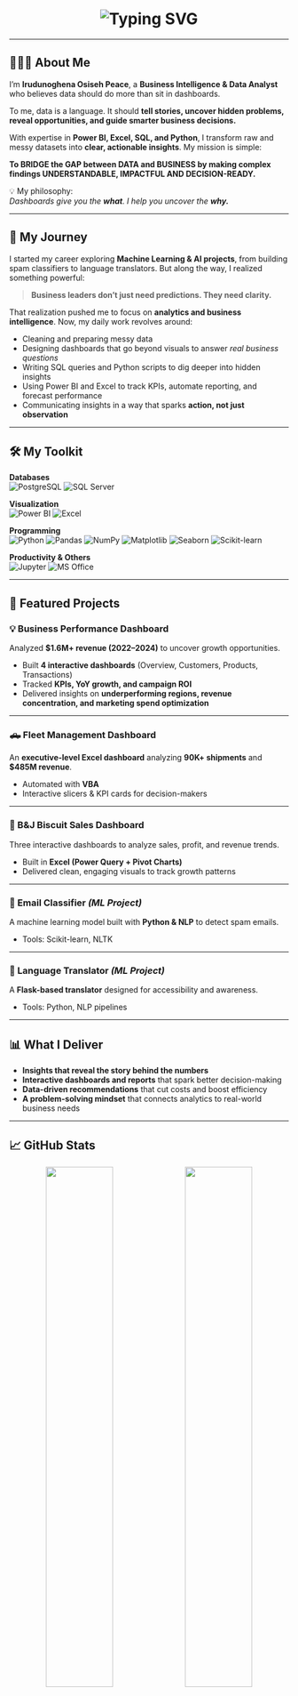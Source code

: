 <h1 align="center">
  <img src="https://readme-typing-svg.herokuapp.com?font=Fira+Code&size=28&duration=3000&pause=1000&center=true&vCenter=true&width=1000&lines=Hi+there,+I'm+Irudunoghena+Osiseh+Peace!;Business+Intelligence+%26+Data+Analyst;I+don’t+just+analyze+data;I+uncover+the+problems+dashboards+can’t+see+📊" alt="Typing SVG">
</h1>

---

## 👩🏽‍💻 About Me

I’m **Irudunoghena Osiseh Peace**, a **Business Intelligence & Data Analyst** who believes data should do more than sit in dashboards.  

To me, data is a language. It should **tell stories, uncover hidden problems, reveal opportunities, and guide smarter business decisions.**  

With expertise in **Power BI, Excel, SQL, and Python**, I transform raw and messy datasets into **clear, actionable insights**. My mission is simple:  

**To BRIDGE the GAP between DATA and BUSINESS by making complex findings UNDERSTANDABLE, IMPACTFUL AND DECISION-READY.**

💡 My philosophy:  
*Dashboards give you the **what**. I help you uncover the **why.***

---

## 🚀 My Journey

I started my career exploring **Machine Learning & AI projects**, from building spam classifiers to language translators. But along the way, I realized something powerful:  
> **Business leaders don’t just need predictions. They need clarity.**  

That realization pushed me to focus on **analytics and business intelligence**. Now, my daily work revolves around:  

- Cleaning and preparing messy data  
- Designing dashboards that go beyond visuals to answer *real business questions*  
- Writing SQL queries and Python scripts to dig deeper into hidden insights  
- Using Power BI and Excel to track KPIs, automate reporting, and forecast performance  
- Communicating insights in a way that sparks **action, not just observation**

---
## 🛠️ My Toolkit

**Databases**  
![PostgreSQL](https://img.shields.io/badge/PostgreSQL-336791?style=flat-square&logo=postgresql&logoColor=white)
![SQL Server](https://img.shields.io/badge/SQL%20Server-CC2927?style=flat-square&logo=microsoft-sql-server&logoColor=white)

**Visualization**  
![Power BI](https://img.shields.io/badge/Power%20BI-F2C811?style=flat-square&logo=powerbi&logoColor=black)
![Excel](https://img.shields.io/badge/Excel-217346?style=flat-square&logo=microsoft-excel&logoColor=white)

**Programming**  
![Python](https://img.shields.io/badge/Python-3776AB?style=flat-square&logo=python&logoColor=white)
![Pandas](https://img.shields.io/badge/Pandas-150458?style=flat-square&logo=pandas&logoColor=white)
![NumPy](https://img.shields.io/badge/NumPy-013243?style=flat-square&logo=numpy&logoColor=white)
![Matplotlib](https://img.shields.io/badge/Matplotlib-005571?style=flat-square&logo=plotly&logoColor=white)
![Seaborn](https://img.shields.io/badge/Seaborn-268BD2?style=flat-square&logo=python&logoColor=white)
![Scikit-learn](https://img.shields.io/badge/Scikit--learn-F7931E?style=flat-square&logo=scikit-learn&logoColor=white)

**Productivity & Others**  
![Jupyter](https://img.shields.io/badge/Jupyter-F37626?style=flat-square&logo=jupyter&logoColor=white)
![MS Office](https://img.shields.io/badge/MS%20Office-D83B01?style=flat-square&logo=microsoft-office&logoColor=white)

---

## 💼 Featured Projects

### 💡 Business Performance Dashboard 
Analyzed **$1.6M+ revenue (2022–2024)** to uncover growth opportunities.  
- Built **4 interactive dashboards** (Overview, Customers, Products, Transactions)  
- Tracked **KPIs, YoY growth, and campaign ROI**  
- Delivered insights on **underperforming regions, revenue concentration, and marketing spend optimization**  

---

### 🛻 Fleet Management Dashboard  
An **executive-level Excel dashboard** analyzing **90K+ shipments** and **$485M revenue**.  
- Automated with **VBA**  
- Interactive slicers & KPI cards for decision-makers  

---

### 🧁 B&J Biscuit Sales Dashboard  
Three interactive dashboards to analyze sales, profit, and revenue trends.  
- Built in **Excel (Power Query + Pivot Charts)**  
- Delivered clean, engaging visuals to track growth patterns  

---

### 📧 Email Classifier *(ML Project)*  
A machine learning model built with **Python & NLP** to detect spam emails.  
- Tools: Scikit-learn, NLTK  

---

### 💬 Language Translator *(ML Project)*  
A **Flask-based translator** designed for accessibility and awareness.  
- Tools: Python, NLP pipelines  

---

## 📊 What I Deliver

- **Insights that reveal the story behind the numbers**  
- **Interactive dashboards and reports** that spark better decision-making  
- **Data-driven recommendations** that cut costs and boost efficiency  
- **A problem-solving mindset** that connects analytics to real-world business needs  

---

## 📈 GitHub Stats

<p align="center">
  <img src="https://github-readme-stats.vercel.app/api?username=Osisehh&show_icons=true&theme=radical" width="49%" />
  <img src="https://github-readme-stats.vercel.app/api/top-langs/?username=Osisehh&layout=compact&theme=radical" width="49%" />
</p>

---

## 🏆 GitHub Trophies

<p align="center">
  <img src="https://github-profile-trophy.vercel.app/?username=Osisehh&theme=darkhub&margin-w=10&no-frame=true&title=Stars,Commits,Repositories,PullRequest,Followers,Issues" />
</p>

---

## 🌱 Currently Exploring

- Advanced **DAX & Power BI** modeling  
- **Power Query automation** for reporting  
- **Time Series & Forecasting** in business scenarios  
- **Data storytelling** that connects numbers with narratives  

---

## 💬 Fun Facts

- ⚡ I’m a fast learner. I adapt quickly to new tools and business challenges  
- 🎶 Outside of data, I’m also a **mezzo-soprano singer** and music lover  
- 🧩 I love simplifying complexity in analytics, music, and life  

---

## 🤝 Let’s Connect

Looking to collaborate, hire, or talk analytics? Let’s chat!  

<p align="center">
  <a href="mailto:osisehirudunoghena@gmail.com"><img src="https://img.shields.io/badge/Gmail-D14836?style=for-the-badge&logo=gmail&logoColor=white"></a>
  <a href="https://www.linkedin.com/in/osiseh-irudunoghena"><img src="https://img.shields.io/badge/LinkedIn-0077B5?style=for-the-badge&logo=linkedin&logoColor=white"></a>
</p>

---

<p align="center">
  <i>"Let’s turn your data into decisions."</i> 📊✨
</p>
